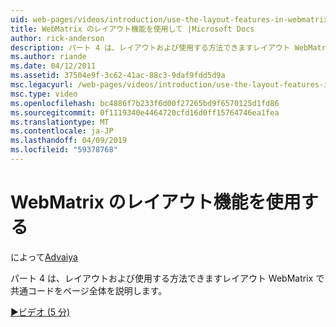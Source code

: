 ```yaml
---
uid: web-pages/videos/introduction/use-the-layout-features-in-webmatrix
title: WebMatrix のレイアウト機能を使用して |Microsoft Docs
author: rick-anderson
description: パート 4 は、レイアウトおよび使用する方法できますレイアウト WebMatrix で共通コードをページ全体を説明します。
ms.author: riande
ms.date: 04/12/2011
ms.assetid: 37504e9f-3c62-41ac-88c3-9daf9fdd5d9a
msc.legacyurl: /web-pages/videos/introduction/use-the-layout-features-in-webmatrix
msc.type: video
ms.openlocfilehash: bc4886f7b233f6d00f27265bd9f6570125d1fd86
ms.sourcegitcommit: 0f1119340e4464720cfd16d0ff15764746ea1fea
ms.translationtype: MT
ms.contentlocale: ja-JP
ms.lasthandoff: 04/09/2019
ms.locfileid: "59378768"
---
```

# <a name="use-the-layout-features-in-webmatrix"></a>WebMatrix のレイアウト機能を使用する

によって[Advaiya](https://twitter.com/Advaiyasolns)

パート 4 は、レイアウトおよび使用する方法できますレイアウト WebMatrix で共通コードをページ全体を説明します。

[&#9654;ビデオ (5 分)](https://channel9.msdn.com/Blogs/ASP-NET-Site-Videos/use-the-layout-features-in-webmatrix)
